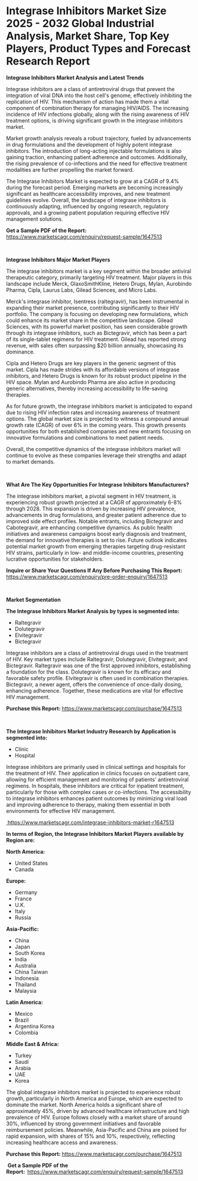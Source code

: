 <p><h1>Integrase Inhibitors Market Size 2025 - 2032 Global Industrial Analysis, Market Share, Top Key Players, Product Types and Forecast Research Report</h1></p><p><strong>Integrase Inhibitors Market Analysis and Latest Trends</strong></p>
<p><p>Integrase inhibitors are a class of antiretroviral drugs that prevent the integration of viral DNA into the host cell's genome, effectively inhibiting the replication of HIV. This mechanism of action has made them a vital component of combination therapy for managing HIV/AIDS. The increasing incidence of HIV infections globally, along with the rising awareness of HIV treatment options, is driving significant growth in the integrase inhibitors market.</p><p>Market growth analysis reveals a robust trajectory, fueled by advancements in drug formulations and the development of highly potent integrase inhibitors. The introduction of long-acting injectable formulations is also gaining traction, enhancing patient adherence and outcomes. Additionally, the rising prevalence of co-infections and the need for effective treatment modalities are further propelling the market forward.</p><p>The Integrase Inhibitors Market is expected to grow at a CAGR of 9.4% during the forecast period. Emerging markets are becoming increasingly significant as healthcare accessibility improves, and new treatment guidelines evolve. Overall, the landscape of integrase inhibitors is continuously adapting, influenced by ongoing research, regulatory approvals, and a growing patient population requiring effective HIV management solutions.</p></p>
<p><strong>Get a Sample PDF of the Report:&nbsp;</strong> <a href="https://www.marketscagr.com/enquiry/request-sample/1647513?utm_campaign=2106&utm_medium=2&utm_source=Github&utm_content=ia&utm_term=19042025&utm_id=integrase-inhibitors">https://www.marketscagr.com/enquiry/request-sample/1647513</a></p>
<p>&nbsp;</p>
<p><strong>Integrase Inhibitors Major Market Players</strong></p>
<p><p>The integrase inhibitors market is a key segment within the broader antiviral therapeutic category, primarily targeting HIV treatment. Major players in this landscape include Merck, GlaxoSmithKline, Hetero Drugs, Mylan, Aurobindo Pharma, Cipla, Laurus Labs, Gilead Sciences, and Micro Labs.</p><p>Merck's integrase inhibitor, Isentress (raltegravir), has been instrumental in expanding their market presence, contributing significantly to their HIV portfolio. The company is focusing on developing new formulations, which could enhance its market share in the competitive landscape. Gilead Sciences, with its powerful market position, has seen considerable growth through its integrase inhibitors, such as Bictegravir, which has been a part of its single-tablet regimens for HIV treatment. Gilead has reported strong revenue, with sales often surpassing $20 billion annually, showcasing its dominance.</p><p>Cipla and Hetero Drugs are key players in the generic segment of this market. Cipla has made strides with its affordable versions of integrase inhibitors, and Hetero Drugs is known for its robust product pipeline in the HIV space. Mylan and Aurobindo Pharma are also active in producing generic alternatives, thereby increasing accessibility to life-saving therapies.</p><p>As for future growth, the integrase inhibitors market is anticipated to expand due to rising HIV infection rates and increasing awareness of treatment options. The global market size is projected to witness a compound annual growth rate (CAGR) of over 6% in the coming years. This growth presents opportunities for both established companies and new entrants focusing on innovative formulations and combinations to meet patient needs. </p><p>Overall, the competitive dynamics of the integrase inhibitors market will continue to evolve as these companies leverage their strengths and adapt to market demands.</p></p>
<p>&nbsp;</p>
<p><strong>What Are The Key Opportunities For Integrase Inhibitors Manufacturers?</strong></p>
<p><p>The integrase inhibitors market, a pivotal segment in HIV treatment, is experiencing robust growth projected at a CAGR of approximately 6-8% through 2028. This expansion is driven by increasing HIV prevalence, advancements in drug formulations, and greater patient adherence due to improved side effect profiles. Notable entrants, including Bictegravir and Cabotegravir, are enhancing competitive dynamics. As public health initiatives and awareness campaigns boost early diagnosis and treatment, the demand for innovative therapies is set to rise. Future outlook indicates potential market growth from emerging therapies targeting drug-resistant HIV strains, particularly in low- and middle-income countries, presenting lucrative opportunities for stakeholders.</p></p>
<p><strong>Inquire or Share Your Questions If Any Before Purchasing This Report:</strong> <a href="https://www.marketscagr.com/enquiry/pre-order-enquiry/1647513?utm_campaign=2106&utm_medium=2&utm_source=Github&utm_content=ia&utm_term=19042025&utm_id=integrase-inhibitors">https://www.marketscagr.com/enquiry/pre-order-enquiry/1647513</a></p>
<p>&nbsp;</p>
<p><strong>Market Segmentation</strong></p>
<p><strong>The Integrase Inhibitors Market Analysis by types is segmented into:</strong></p>
<p><ul><li>Raltegravir</li><li>Dolutegravir</li><li>Elvitegravir</li><li>Bictegravir</li></ul></p>
<p><p>Integrase inhibitors are a class of antiretroviral drugs used in the treatment of HIV. Key market types include Raltegravir, Dolutegravir, Elvitegravir, and Bictegravir. Raltegravir was one of the first approved inhibitors, establishing a foundation for the class. Dolutegravir is known for its efficacy and favorable safety profile. Elvitegravir is often used in combination therapies. Bictegravir, a newer agent, offers the convenience of once-daily dosing, enhancing adherence. Together, these medications are vital for effective HIV management.</p></p>
<p><strong>Purchase this Report:&nbsp;</strong><a href="https://www.marketscagr.com/purchase/1647513?utm_campaign=2106&utm_medium=2&utm_source=Github&utm_content=ia&utm_term=19042025&utm_id=integrase-inhibitors">https://www.marketscagr.com/purchase/1647513</a></p>
<p>&nbsp;</p>
<p><strong>The Integrase Inhibitors Market Industry Research by Application is segmented into:</strong></p>
<p><ul><li>Clinic</li><li>Hospital</li></ul></p>
<p><p>Integrase inhibitors are primarily used in clinical settings and hospitals for the treatment of HIV. Their application in clinics focuses on outpatient care, allowing for efficient management and monitoring of patients' antiretroviral regimens. In hospitals, these inhibitors are critical for inpatient treatment, particularly for those with complex cases or co-infections. The accessibility to integrase inhibitors enhances patient outcomes by minimizing viral load and improving adherence to therapy, making them essential in both environments for effective HIV management.</p></p>
<p><a href="https://www.marketscagr.com/integrase-inhibitors-market-r1647513?utm_campaign=2106&utm_medium=2&utm_source=Github&utm_content=ia&utm_term=19042025&utm_id=integrase-inhibitors">&nbsp;https://www.marketscagr.com/integrase-inhibitors-market-r1647513</a></p>
<p><strong>In terms of Region, the Integrase Inhibitors Market Players available by Region are:</strong></p>
<p>
    <p> <strong> North America: </strong>
        <ul>
            <li>United States</li>
            <li>Canada</li>
        </ul>
        </p> 
    <p> <strong> Europe: </strong>
        <ul>
            <li>Germany</li>
            <li>France</li>
            <li>U.K.</li>
            <li>Italy</li>
            <li>Russia</li>
        </ul>
        </p> 
    <p> <strong> Asia-Pacific: </strong>
        <ul>
            <li>China</li>
            <li>Japan</li>
            <li>South Korea</li>
            <li>India</li>
            <li>Australia</li>
            <li>China Taiwan</li>
            <li>Indonesia</li>
            <li>Thailand</li>
            <li>Malaysia</li>
        </ul>
        </p> 
    <p> <strong> Latin America: </strong>
        <ul>
            <li>Mexico</li>
            <li>Brazil</li>
            <li>Argentina Korea</li>
            <li>Colombia</li>
        </ul>
        </p> 
    <p> <strong> Middle East & Africa: </strong>
        <ul>
            <li>Turkey</li>
            <li>Saudi</li>
            <li>Arabia</li>
            <li>UAE</li>
            <li>Korea</li>
        </ul>
    </p>
    </p>
<p><p>The global integrase inhibitors market is projected to experience robust growth, particularly in North America and Europe, which are expected to dominate the market. North America holds a significant share of approximately 45%, driven by advanced healthcare infrastructure and high prevalence of HIV. Europe follows closely with a market share of around 30%, influenced by strong government initiatives and favorable reimbursement policies. Meanwhile, Asia-Pacific and China are poised for rapid expansion, with shares of 15% and 10%, respectively, reflecting increasing healthcare access and awareness.</p></p>
<p><strong>Purchase this Report: </strong><a href="https://www.marketscagr.com/purchase/1647513?utm_campaign=2106&utm_medium=2&utm_source=Github&utm_content=ia&utm_term=19042025&utm_id=integrase-inhibitors">https://www.marketscagr.com/purchase/1647513</a></p>
<p>&nbsp;<strong>Get a Sample PDF of the Report:&nbsp;&nbsp;</strong><a href="https://www.marketscagr.com/enquiry/request-sample/1647513?utm_campaign=2106&utm_medium=2&utm_source=Github&utm_content=ia&utm_term=19042025&utm_id=integrase-inhibitors">https://www.marketscagr.com/enquiry/request-sample/1647513</a></p>
<p><strong></strong></p>
<p><p></p><p></p><p></p></p>